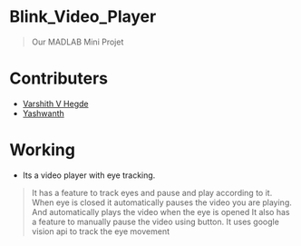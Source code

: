 # Blink_Video_Player
> Our MADLAB Mini Projet
# Contributers  
- [Varshith V Hegde](https://github.com/Varshithvhegde)
- [Yashwanth](https://github.com/yashu3701)

# Working
- Its a video player with eye tracking. 
> It has a feature to track eyes and pause and play according to it. 
> When eye is closed it automatically pauses the video you are playing. 
> And automatically plays the video when the eye is opened
> It also has a feature to manually pause the video using button.
> It uses google vision api to track the eye movement
